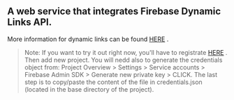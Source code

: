 ## A web service that integrates Firebase Dynamic Links API.

More information for dynamic links can be found [HERE](https://firebase.google.com/docs/dynamic-links/) .

> Note: If you want to try it out right now, you'll have to registrate [HERE](https://firebase.google.com/) . Then add new project. You will nedd also to generate the credentials object from: Project Overview > Settings > Service accounts > Firebase Admin SDK > Generate new private key > CLICK. The last step is to copy/paste the content of the file in credentials.json (located in the base directory of the project).

